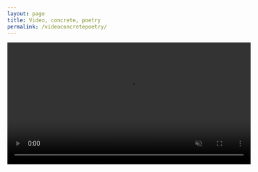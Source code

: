 ```yaml
---
layout: page
title: Video, concrete, poetry
permalink: /videoconcretepoetry/
---
```



<div align = "center" class="myvideo">
   <video controls muted style="display:block; width:560; height:auto;" autoplay controls loop="loop">
       <source src="/images/Concretepoetry2.mp4" />
   </video>
</div>




